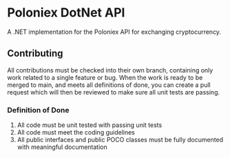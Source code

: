 # Poloniex DotNet API
A .NET implementation for the Poloniex API for exchanging cryptocurrency.

## Contributing
All contributions must be checked into their own branch, containing only work related to a single feature or bug. When the work is ready to be merged to main, and meets all definitions of done, you can create a pull request which will then be reviewed to make sure all unit tests are passing.

### Definition of Done
1. All code must be unit tested with passing unit tests
2. All code must meet the coding guidelines
3. All public interfaces and public POCO classes must be fully documented with meaningful documentation
